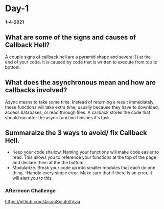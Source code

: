 # Day-1
__1-4-2021__

## What are some of the signs and causes of Callback Hell?

A couple signs of callback hell are a pyramid shape and several }) at the end of your code. It is caused by code that is written to execute from top to bottom.

## What does the asynchronous mean and how are callbacks involved?

Async means to take some time. Instead of returning a result immediately, these functions will take extra time, usually because they have to download, access databases, or read through files. A callback stores the code that should run after the async function finishes it's task.

## Summaraize the 3 ways to avoid/ fix Callback Hell.

- Keep your code shallow. Naming your functions will make code easier to read. This allows you to reference your functions at the top of the page and declare them at the the bottom.
- Modularize. Break your code up into smaller modules that each do one thing.
-Handle every single error. Make sure that if there is an error, it will alert you to this.

### Afternoon Challenge

https://github.com/JasonSpjute/trivia